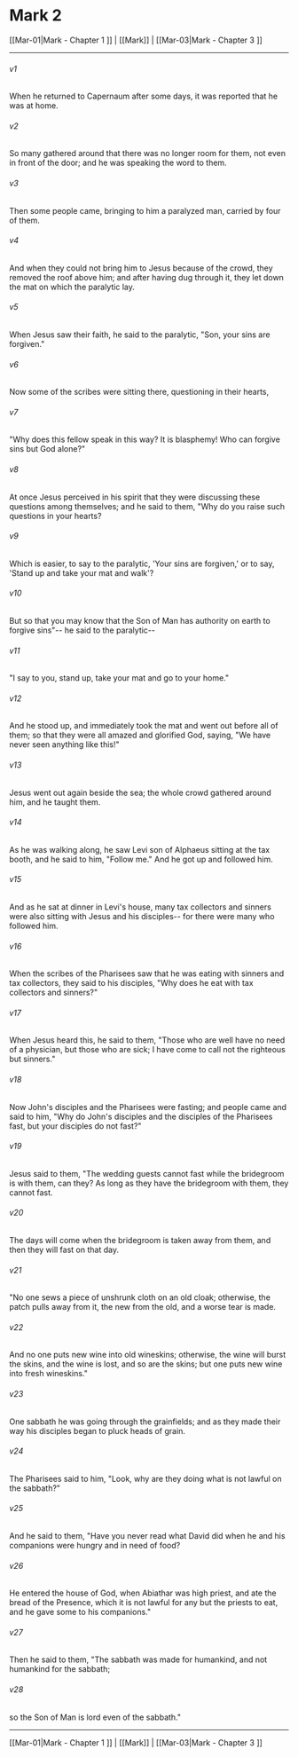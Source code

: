 # Mark 2

[[Mar-01|Mark - Chapter 1 ]] | [[Mark]] | [[Mar-03|Mark - Chapter 3 ]]
***

###### v1
When he returned to Capernaum after some days, it was reported that he was at home.
###### v2
So many gathered around that there was no longer room for them, not even in front of the door; and he was speaking the word to them.
###### v3
Then some people came, bringing to him a paralyzed man, carried by four of them.
###### v4
And when they could not bring him to Jesus because of the crowd, they removed the roof above him; and after having dug through it, they let down the mat on which the paralytic lay.
###### v5
When Jesus saw their faith, he said to the paralytic, "Son, your sins are forgiven."
###### v6
Now some of the scribes were sitting there, questioning in their hearts,
###### v7
"Why does this fellow speak in this way? It is blasphemy! Who can forgive sins but God alone?"
###### v8
At once Jesus perceived in his spirit that they were discussing these questions among themselves; and he said to them, "Why do you raise such questions in your hearts?
###### v9
Which is easier, to say to the paralytic, 'Your sins are forgiven,' or to say, 'Stand up and take your mat and walk'?
###### v10
But so that you may know that the Son of Man has authority on earth to forgive sins"-- he said to the paralytic--
###### v11
"I say to you, stand up, take your mat and go to your home."
###### v12
And he stood up, and immediately took the mat and went out before all of them; so that they were all amazed and glorified God, saying, "We have never seen anything like this!"
###### v13
Jesus went out again beside the sea; the whole crowd gathered around him, and he taught them.
###### v14
As he was walking along, he saw Levi son of Alphaeus sitting at the tax booth, and he said to him, "Follow me." And he got up and followed him.
###### v15
And as he sat at dinner in Levi's house, many tax collectors and sinners were also sitting with Jesus and his disciples-- for there were many who followed him.
###### v16
When the scribes of the Pharisees saw that he was eating with sinners and tax collectors, they said to his disciples, "Why does he eat with tax collectors and sinners?"
###### v17
When Jesus heard this, he said to them, "Those who are well have no need of a physician, but those who are sick; I have come to call not the righteous but sinners."
###### v18
Now John's disciples and the Pharisees were fasting; and people came and said to him, "Why do John's disciples and the disciples of the Pharisees fast, but your disciples do not fast?"
###### v19
Jesus said to them, "The wedding guests cannot fast while the bridegroom is with them, can they? As long as they have the bridegroom with them, they cannot fast.
###### v20
The days will come when the bridegroom is taken away from them, and then they will fast on that day.
###### v21
"No one sews a piece of unshrunk cloth on an old cloak; otherwise, the patch pulls away from it, the new from the old, and a worse tear is made.
###### v22
And no one puts new wine into old wineskins; otherwise, the wine will burst the skins, and the wine is lost, and so are the skins; but one puts new wine into fresh wineskins."
###### v23
One sabbath he was going through the grainfields; and as they made their way his disciples began to pluck heads of grain.
###### v24
The Pharisees said to him, "Look, why are they doing what is not lawful on the sabbath?"
###### v25
And he said to them, "Have you never read what David did when he and his companions were hungry and in need of food?
###### v26
He entered the house of God, when Abiathar was high priest, and ate the bread of the Presence, which it is not lawful for any but the priests to eat, and he gave some to his companions."
###### v27
Then he said to them, "The sabbath was made for humankind, and not humankind for the sabbath;
###### v28
so the Son of Man is lord even of the sabbath."

***

[[Mar-01|Mark - Chapter 1 ]] | [[Mark]] | [[Mar-03|Mark - Chapter 3 ]]

